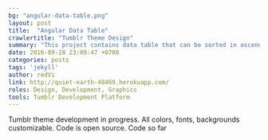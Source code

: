 ```yaml
---
bg: "angular-data-table.png"
layout: post
title:  "Angular Data Table"
crawlertitle: "Tumblr Theme Design"
summary: "This project contains data table that can be sorted in ascending and descending order by each category."
date: 2016-09-28 23:09:47 +0700
categories: posts
tags: 'jekyll'
author: redVi
link: http://quiet-earth-48469.herokuapp.com/
roles: Design, Development, Graphics
tools: Tumblr Development Platform
---
```


Tumblr theme development in progress. All colors, fonts, backgrounds customizable. Code is open source.
Code so far